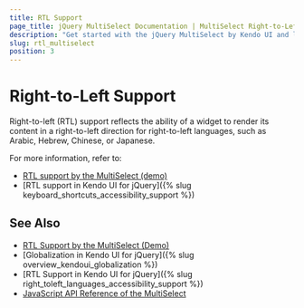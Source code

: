 ```yaml
---
title: RTL Support
page_title: jQuery MultiSelect Documentation | MultiSelect Right-to-Left Support
description: "Get started with the jQuery MultiSelect by Kendo UI and learn about the RTL supports it provides."
slug: rtl_multiselect
position: 3
---
```


# Right-to-Left Support

Right-to-left (RTL) support reflects the ability of a widget to render its content in a right-to-left direction for right-to-left languages, such as Arabic, Hebrew, Chinese, or Japanese.

For more information, refer to:
* [RTL support by the MultiSelect (demo)](https://demos.telerik.com/kendo-ui/multiselect/right-to-left-support)
* [RTL support in Kendo UI for jQuery]({% slug keyboard_shortcuts_accessibility_support %})

## See Also

* [RTL Support by the MultiSelect (Demo)](https://demos.telerik.com/kendo-ui/multiselect/right-to-left-support)
* [Globalization in Kendo UI for jQuery]({% slug overview_kendoui_globalization %})
* [RTL Support in Kendo UI for jQuery]({% slug right_toleft_languages_accessibility_support %})
* [JavaScript API Reference of the MultiSelect](/api/javascript/ui/multiselect)
